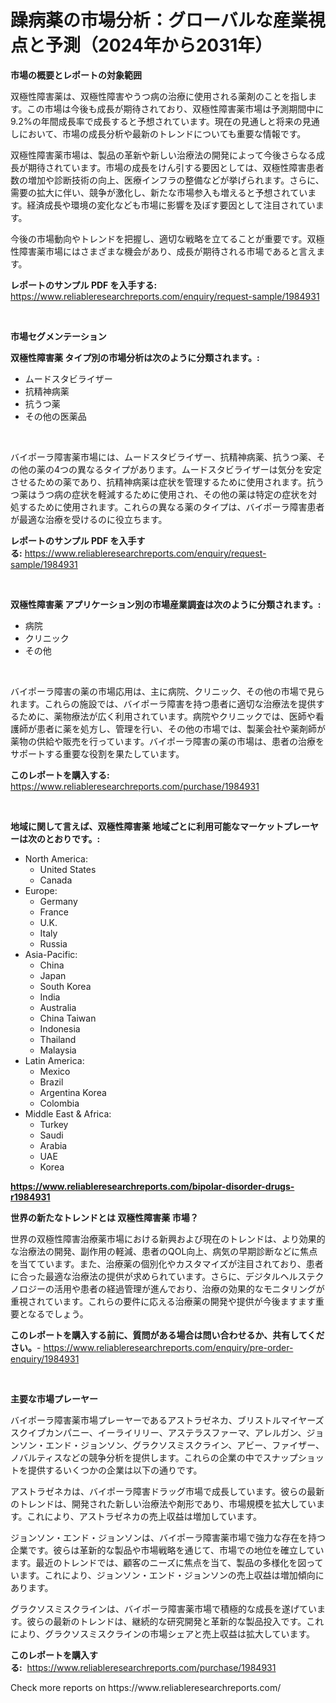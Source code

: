 <p><h1>躁病薬の市場分析：グローバルな産業視点と予測（2024年から2031年）</h1></p><p><strong>市場の概要とレポートの対象範囲</strong></p>
<p><p>双極性障害薬は、双極性障害やうつ病の治療に使用される薬剤のことを指します。この市場は今後も成長が期待されており、双極性障害薬市場は予測期間中に9.2%の年間成長率で成長すると予想されています。現在の見通しと将来の見通しにおいて、市場の成長分析や最新のトレンドについても重要な情報です。</p><p>双極性障害薬市場は、製品の革新や新しい治療法の開発によって今後さらなる成長が期待されています。市場の成長をけん引する要因としては、双極性障害患者数の増加や診断技術の向上、医療インフラの整備などが挙げられます。さらに、需要の拡大に伴い、競争が激化し、新たな市場参入も増えると予想されています。経済成長や環境の変化なども市場に影響を及ぼす要因として注目されています。</p><p>今後の市場動向やトレンドを把握し、適切な戦略を立てることが重要です。双極性障害薬市場にはさまざまな機会があり、成長が期待される市場であると言えます。</p></p>
<p><strong>レポートのサンプル PDF を入手する:</strong> <a href="https://www.reliableresearchreports.com/enquiry/request-sample/1984931">https://www.reliableresearchreports.com/enquiry/request-sample/1984931</a></p>
<p>&nbsp;</p>
<p><strong>市場セグメンテーション</strong></p>
<p><strong>双極性障害薬 タイプ別の市場分析は次のように分類されます。:</strong></p>
<p><ul><li>ムードスタビライザー</li><li>抗精神病薬</li><li>抗うつ薬</li><li>その他の医薬品</li></ul></p>
<p>&nbsp;</p>
<p><p>バイポーラ障害薬市場には、ムードスタビライザー、抗精神病薬、抗うつ薬、その他の薬の4つの異なるタイプがあります。ムードスタビライザーは気分を安定させるための薬であり、抗精神病薬は症状を管理するために使用されます。抗うつ薬はうつ病の症状を軽減するために使用され、その他の薬は特定の症状を対処するために使用されます。これらの異なる薬のタイプは、バイポーラ障害患者が最適な治療を受けるのに役立ちます。</p></p>
<p><strong>レポートのサンプル PDF を入手する:</strong>&nbsp;<a href="https://www.reliableresearchreports.com/enquiry/request-sample/1984931">https://www.reliableresearchreports.com/enquiry/request-sample/1984931</a></p>
<p>&nbsp;</p>
<p><strong> 双極性障害薬 アプリケーション別の市場産業調査は次のように分類されます。:</strong></p>
<p><ul><li>病院</li><li>クリニック</li><li>その他</li></ul></p>
<p>&nbsp;</p>
<p><p>バイポーラ障害の薬の市場応用は、主に病院、クリニック、その他の市場で見られます。これらの施設では、バイポーラ障害を持つ患者に適切な治療法を提供するために、薬物療法が広く利用されています。病院やクリニックでは、医師や看護師が患者に薬を処方し、管理を行い、その他の市場では、製薬会社や薬剤師が薬物の供給や販売を行っています。バイポーラ障害の薬の市場は、患者の治療をサポートする重要な役割を果たしています。</p></p>
<p><strong>このレポートを購入する:</strong>&nbsp; <a href="https://www.reliableresearchreports.com/purchase/1984931">https://www.reliableresearchreports.com/purchase/1984931</a></p>
<p>&nbsp;</p>
<p><strong>地域に関して言えば、双極性障害薬 地域ごとに利用可能なマーケットプレーヤーは次のとおりです。:</strong></p>
<p><ul>
    <li>
        North America:
        <ul>
            <li>United States</li>
            <li>Canada</li>
        </ul>
    </li>
    <li>
        Europe:
        <ul>
            <li>Germany</li>
            <li>France</li>
            <li>U.K.</li>
            <li>Italy</li>
            <li>Russia</li>
        </ul>
    </li>
    <li>
        Asia-Pacific:
        <ul>
            <li>China</li>
            <li>Japan</li>
            <li>South Korea</li>
            <li>India</li>
            <li>Australia</li>
            <li>China Taiwan</li>
            <li>Indonesia</li>
            <li>Thailand</li>
            <li>Malaysia</li>
        </ul>
    </li>
    <li>
        Latin America:
        <ul>
            <li>Mexico</li>
            <li>Brazil</li>
            <li>Argentina Korea</li>
            <li>Colombia</li>
        </ul>
    </li>
    <li>
        Middle East & Africa:
        <ul>
            <li>Turkey</li>
            <li>Saudi</li>
            <li>Arabia</li>
            <li>UAE</li>
            <li>Korea</li>
        </ul>
    </li>
    </ul></p>
<p><strong><a href="https://www.reliableresearchreports.com/bipolar-disorder-drugs-r1984931">https://www.reliableresearchreports.com/bipolar-disorder-drugs-r1984931</a></strong>&nbsp;</p>
<p><strong>世界の新たなトレンドとは 双極性障害薬 市場？</strong></p>
<p><p>世界の双極性障害治療薬市場における新興および現在のトレンドは、より効果的な治療法の開発、副作用の軽減、患者のQOL向上、病気の早期診断などに焦点を当てています。また、治療薬の個別化やカスタマイズが注目されており、患者に合った最適な治療法の提供が求められています。さらに、デジタルヘルステクノロジーの活用や患者の経過管理が進んでおり、治療の効果的なモニタリングが重視されています。これらの要件に応える治療薬の開発や提供が今後ますます重要となるでしょう。</p></p>
<p><strong>このレポートを購入する前に、質問がある場合は問い合わせるか、共有してください。</strong>- <a href="https://www.reliableresearchreports.com/enquiry/pre-order-enquiry/1984931">https://www.reliableresearchreports.com/enquiry/pre-order-enquiry/1984931</a></p>
<p>&nbsp;</p>
<p><strong>主要な市場プレーヤー</strong></p>
<p><p>バイポーラ障害薬市場プレーヤーであるアストラゼネカ、ブリストルマイヤーズスクイブカンパニー、イーライリリー、アステラスファーマ、アレルガン、ジョンソン・エンド・ジョンソン、グラクソスミスクライン、アビー、ファイザー、ノバルティスなどの競争分析を提供します。これらの企業の中でスナップショットを提供するいくつかの企業は以下の通りです。</p><p>アストラゼネカは、バイポーラ障害ドラッグ市場で成長しています。彼らの最新のトレンドは、開発された新しい治療法や剤形であり、市場規模を拡大しています。これにより、アストラゼネカの売上収益は増加しています。</p><p>ジョンソン・エンド・ジョンソンは、バイポーラ障害薬市場で強力な存在を持つ企業です。彼らは革新的な製品や市場戦略を通じて、市場での地位を確立しています。最近のトレンドでは、顧客のニーズに焦点を当て、製品の多様化を図っています。これにより、ジョンソン・エンド・ジョンソンの売上収益は増加傾向にあります。</p><p>グラクソスミスクラインは、バイポーラ障害薬市場で積極的な成長を遂げています。彼らの最新のトレンドは、継続的な研究開発と革新的な製品投入です。これにより、グラクソスミスクラインの市場シェアと売上収益は拡大しています。</p></p>
<p><strong>このレポートを購入する:</strong>&nbsp;&nbsp;<a href="https://www.reliableresearchreports.com/purchase/1984931">https://www.reliableresearchreports.com/purchase/1984931</a></p>
<p>Check more reports on https://www.reliableresearchreports.com/</p>
